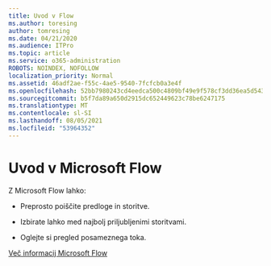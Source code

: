 ```yaml
---
title: Uvod v Flow
ms.author: toresing
author: tomresing
ms.date: 04/21/2020
ms.audience: ITPro
ms.topic: article
ms.service: o365-administration
ROBOTS: NOINDEX, NOFOLLOW
localization_priority: Normal
ms.assetid: 46adf2ae-f55c-4ae5-9540-7fcfcb0a3e4f
ms.openlocfilehash: 52bb7980243cd4eedca500c4809bf49e9f578cf3dd36ea5d543f0780c4606ff2
ms.sourcegitcommit: b5f7da89a650d2915dc652449623c78be6247175
ms.translationtype: MT
ms.contentlocale: sl-SI
ms.lasthandoff: 08/05/2021
ms.locfileid: "53964352"
---
```

# <a name="get-started-with-microsoft-flow"></a>Uvod v Microsoft Flow

Z Microsoft Flow lahko:
  
- Preprosto poiščite predloge in storitve.
    
- Izbirate lahko med najbolj priljubljenimi storitvami.
    
- Oglejte si pregled posameznega toka.
    
[Več informacij Microsoft Flow](https://go.microsoft.com/fwlink/?linkid=874446)
  


